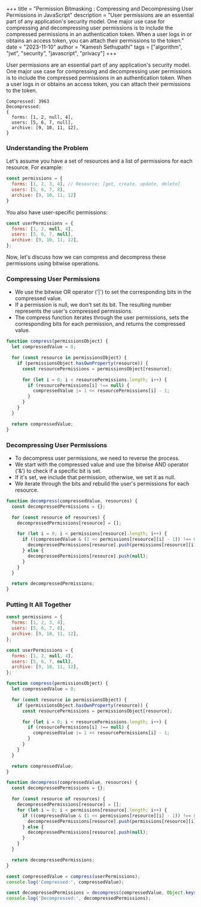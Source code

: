 +++ 
title = "Permission Bitmasking : Compressing and Decompressing User Permissions in JavaScript"
description = "User permissions are an essential part of any application's security model. One major use case for compressing and decompressing user permissions is to include the compressed permissions in an authentication token. When a user logs in or obtains an access token, you can attach their permissions to the token."
date = "2023-11-10"
author = "Kamesh Sethupathi"
tags = ["algorithm", "jwt", "security", "javascript", "privacy"]
+++

User permissions are an essential part of any application's security model. One major use case for compressing and decompressing user permissions is to include the compressed permissions in an authentication token. When a user logs in or obtains an access token, you can attach their permissions to the token.

```
Compressed: 3963
Decompressed: 
{
  forms: [1, 2, null, 4],
  users: [5, 6, 7, null],
  archive: [9, 10, 11, 12],
}
```

### Understanding the Problem

Let's assume you have a set of resources and a list of permissions for each resource. For example:

```js
const permissions = {
  forms: [1, 2, 3, 4], // Resource: [get, create, update, delete]
  users: [5, 6, 7, 8], 
  archive: [9, 10, 11, 12]
}
```

You also have user-specific permissions:

```js
const userPermissions = {
  forms: [1, 2, null, 4],
  users: [5, 6, 7, null],
  archive: [9, 10, 11, 12],
};
```

Now, let's discuss how we can compress and decompress these permissions using bitwise operations.

### Compressing User Permissions

- We use the bitwise OR operator ('|') to set the corresponding bits in the compressed value. 
- If a permission is null, we don't set its bit. The resulting number represents the user's compressed permissions.
- The compress function iterates through the user permissions, sets the corresponding bits for each permission, and returns the compressed value.

```js
function compress(permissionsObject) {
  let compressedValue = 0;

  for (const resource in permissionsObject) {
    if (permissionsObject.hasOwnProperty(resource)) {
      const resourcePermissions = permissionsObject[resource];

      for (let i = 0; i < resourcePermissions.length; i++) {
        if (resourcePermissions[i] !== null) {
          compressedValue |= 1 << resourcePermissions[i] - 1;
        }
      }
    }
  }

  return compressedValue;
}
```

### Decompressing User Permissions
- To decompress user permissions, we need to reverse the process. 
- We start with the compressed value and use the bitwise AND operator ('&') to check if a specific bit is set. 
- If it's set, we include that permission, otherwise, we set it as null. 
- We iterate through the bits and rebuild the user's permissions for each resource.

```js
function decompress(compressedValue, resources) {
  const decompressedPermissions = {};

  for (const resource of resources) {
    decompressedPermissions[resource] = [];

    for (let i = 0; i < permissions[resource].length; i++) {
      if ((compressedValue & (1 << permissions[resource][i] - 1)) !== 0) {
        decompressedPermissions[resource].push(permissions[resource][i]);
      } else {
        decompressedPermissions[resource].push(null);
      }
    }
  }

  return decompressedPermissions;
}
```

### Putting It All Together

```js
const permissions = {
  forms: [1, 2, 3, 4],
  users: [5, 6, 7, 8],
  archive: [9, 10, 11, 12],
};

const userPermissions = {
  forms: [1, 2, null, 4],
  users: [5, 6, 7, null],
  archive: [9, 10, 11, 12],
};

function compress(permissionsObject) {
  let compressedValue = 0;

  for (const resource in permissionsObject) {
    if (permissionsObject.hasOwnProperty(resource)) {
      const resourcePermissions = permissionsObject[resource];

      for (let i = 0; i < resourcePermissions.length; i++) {
        if (resourcePermissions[i] !== null) {
          compressedValue |= 1 << resourcePermissions[i] - 1;
        }
      }
    }
  }

  return compressedValue;
}

function decompress(compressedValue, resources) {
  const decompressedPermissions = {};

  for (const resource of resources) {
    decompressedPermissions[resource] = [];
    for (let i = 0; i < permissions[resource].length; i++) {
      if ((compressedValue & (1 << permissions[resource][i] - 1)) !== 0) {
        decompressedPermissions[resource].push(permissions[resource][i]);
      } else {
        decompressedPermissions[resource].push(null);
      }
    }
  }

  return decompressedPermissions;
}

const compressedValue = compress(userPermissions);
console.log('Compressed:', compressedValue);

const decompressedPermissions = decompress(compressedValue, Object.keys(userPermissions));
console.log('Decompressed:', decompressedPermissions);
```